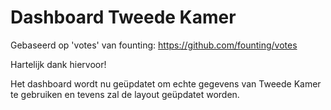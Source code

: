 # Dashboard Tweede Kamer
Gebaseerd op 'votes' van founting: https://github.com/founting/votes 

Hartelijk dank hiervoor!

Het dashboard wordt nu geüpdatet om echte gegevens van Tweede Kamer te gebruiken en tevens zal de layout geüpdatet worden.
